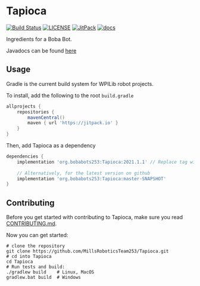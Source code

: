 # Tapioca

[![Build Status][GHAction-image]][GHAction-link]
[![LICENSE][LICENSE-image]][LICENSE-link]
[![JitPack][JitPack-image]][JitPack-link]
[![docs][javadocs-image]][javadocs-link]

Ingredients for a Boba Bot.

Javadocs can be found [here][javadocs-link]

## Usage

Gradle is the current build system for WPILib robot projects.

To install, add the following to the root `build.gradle`
```groovy
allprojects {
    repositories {
        mavenCentral()
        maven { url 'https://jitpack.io' }
    }
}
```
Then, add Tapioca as a dependency
```groovy
dependencies {
    implementation 'org.bobabots253:Tapioca:2021.1.1' // Replace tag with the latest release if needed
    
    // Alternatively, for the latest version on github
    implementation 'org.bobabots253:Tapioca:master-SNAPSHOT'
}

```

## Contributing

Before you get started with contributing to Tapioca, make sure you read [CONTRIBUTING.md](CONTRIBUTING.md).

Now you can get started:
```shell
# clone the repository
git clone https://github.com/MillsRoboticsTeam253/Tapioca.git
# cd into Tapioca
cd Tapioca
# Run tests and build:
./gradlew build    # Linux, MacOS
gradlew.bat build  # Windows
```

[GHAction-image]: https://github.com/MillsRoboticsTeam253/Tapioca/workflows/CI/badge.svg?branch=master&event=push
[GHAction-link]: https://github.com/MillsRoboticsTeam253/Tapioca/actions?query=event%3Apush+branch%3Amaster
[LICENSE-image]: https://img.shields.io/github/license/MillsRoboticsTeam253/Tapioca
[LICENSE-link]: https://github.com/MillsRoboticsTeam253/Tapioca/blob/master/LICENSE
[JitPack-image]: https://jitpack.io/v/org.bobabots253/Tapioca.svg
[JitPack-link]: https://jitpack.io/#org.bobabots253/Tapioca
[javadocs-image]: https://github.com/MillsRoboticsTeam253/Tapioca/workflows/docs/badge.svg?branch=master&event=push
[javadocs-link]: https://millsroboticsteam253.github.io/Tapioca/
